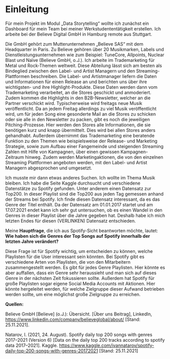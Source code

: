 # Einleitung

Für mein Projekt im Modul „Data Storytelling“ wollte ich zunächst ein Dashboard für mein Team bei meiner Werkstudententätigkeit erstellen. Ich arbeite bei der Believe Digital GmbH in Hamburg remote aus Stuttgart. 

Die GmbH gehört zum Mutterunternehmen „Believe SAS“ mit dem Headquarter in Paris. Zu Believe gehören über 20 Musikmarken, Labels und Dienstleistungsunternehmen wie zum Beispiel: TuneCore, Allpoints, Nuclear Blast und Naïve (Believe GmbH, o.J.). Ich arbeite im Trademarketing für Metal und Rock-Themen weltweit. Diese Abteilung lässt sich am besten als Bindeglied zwischen den Label- und Artist Managern und den Streaming-Plattformen beschreiben. Die Label- und Artistmanager liefern die Daten und Informationen für einen Release an und berichten uns über ihre wichtigsten- und ihre Highlight-Produkte. Diese Daten werden dann vom Trademarketing verarbeitet, an die Stores geschickt und anmoderiert. Zudem kommen die Highlights in den B2B-Newsletter, welcher an die Partner verschickt wird. Typischerweise wird freitags neue Musik veröffentlicht. Da an jedem Freitag allerdings zu viel Musik veröffentlicht wird, um für jeden Song eine gesonderte Mail an die Stores zu schicken oder sie alle in den Newsletter zu packen, gibt es noch die jeweiligen Pitching-Prozesse. Hier werden den Stores alle Informationen, die sie benötigen kurz und knapp übermittelt. Dies wird bei allen Stores anders gehandhabt. Außerdem übernimmt das Trademarketing eine beratende Funktion zu den Themen wie beispielsweise der Release- und Marketing Strategie, sowie zum Aufbau einer Fangemeinde und steigenden Streaming Zahlen mit Hilfe von Kampagnen, über einen gewissen Kampagnen-Zeitraum hinweg. Zudem werden Marketingaktionen, die von den einzelnen Streaming Plattformen angeboten werden, mit den Label- und Artist Managern abgesprochen und umgesetzt. 

Ich musste mir dann etwas anderes Suchen. Ich wollte im Thema Musik bleiben. Ich habe die Seite Kaggle durchsucht und verschiedene Datenstätze zu Spotify gefunden. Unter anderem einen Datensatz zur Top200. In dieser Playlist sind die Top200 aus jeden Tag gemessen anhand der Streams bei Spotify. Ich finde diesen Datensatz interessant, da es das Genre der Titel enthält. Da der Datensatz am 01.01.2017 startet und am 17.07.2021 endet kann ich sehr gut untersuchen, ob es einen Wandel in den Genres in dieser Playlist über die Jahre gegeben hat. Deshalb habe ich mich letzten Endes für diesen (VERLINKEN) Datensatz entschieden.

Meine **Hauptfrage**, die ich aus Spotify-Sicht beantworten möchte, lautet: 
**Wie haben sich die Genres der Top Songs auf Spotify innerhalb der letzten Jahre verändert?**

Diese Frage ist für Spotify wichtig, um entscheiden zu können, welche Playlisten für die User interessant sein könnten. Bei Spotify gibt es verschiedene Arten von Playlisten, die von den Mitarbeitern zusammengestellt werden. Es gibt für jedes Genre Playlisten. Hier könnte es aber auffallen, dass ein Genre sehr heraussieht und man sich auf dieses Genre in der nächsten Zeit fokussieren sollte. Außerdem hat Spotify für große Playlisten sogar eigene Social Media Accounts mit Aktionen. Hier könnte hergeleitet werden, für welche Zielgruppe dieser Aufwand betrieben werden sollte, um eine möglichst große Zielgruppe zu erreichen. 

**Quellen:**

Believe GmbH [Believe] (o.J.): Übersicht. [Über uns Beitrag], LinkedIn, <https://www.linkedin.com/company/believeglobal/about/> [Stand: 25.11.2021]. 

Natarov, I. (2021, 24. August). Spotify daily top 200 songs with genres 2017–2021 (Version 6) [Data on the daily top 200 tracks according to spotify data 2017–2021]. Kaggle. <https://www.kaggle.com/ivannatarov/spotify-daily-top-200-songs-with-genres-20172021> [Stand: 25.11.2021]
